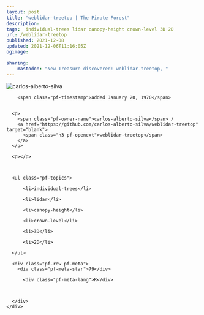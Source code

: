 ```yaml
---
layout: post
title: "weblidar-treetop | The Pirate Forest"
description: 
tags:  individual-trees lidar canopy-height crown-level 3D 2D
url: /weblidar-treetop
published: 2021-12-08
updated: 2021-12-06T11:16:05Z
ogimage: 

sharing:
    mastodon: "New Treasure discovered: weblidar-treetop, "
---
```


<div class="pf-night-sky-spacer">
    <div id="pf-night-sky" data-stars="79" data-owner="carlos-alberto-silva" data-repo="weblidar-treetop"></div>
    <div class="">
        <dialog>
            Inhalt des Dialogs
        </dialog>
    </div>
</div>

<div class="pf-ship-list">
    <div class="pf-row pf-pirate pf-small-column" data-pirate-id="m1xIiJTTvwf-xtALh_jpZ">
    <div>
      <!--<a href="https://github.com/carlos-alberto-silva" target="blank">-->
        <div class="pf-pirate-avatar">
          <div class="pf-cross pf-clickable"  onclick="collect('m1xIiJTTvwf-xtALh_jpZ'); return false;"></div>
          <img src="https://avatars.githubusercontent.com/u/6352657?v=4" title="carlos-alberto-silva" alt="carlos-alberto-silva"/>
      </div>
      <!--</a>
      <div class="pf-pirate-actions">
        <a class="pf-treasure-add"  title="save in my treasure chest" onclick="collect('m1xIiJTTvwf-xtALh_jpZ'); return false;" href="#">
          <img src="./assets/coin.svg" alt="treasure"/>
        </a>
        <a class="pf-treasure-remove" onclick="throwAway('m1xIiJTTvwf-xtALh_jpZ'); return false;">remove</a>
      </div>-->
    </div>
    <div class="pf-ship">
      
        <span class="pf-timestamp">added January 20, 1970</span>
      
      
      <p>
        <span class="pf-owner-name">carlos-alberto-silva</span> / 
        <a href="https://github.com/carlos-alberto-silva/weblidar-treetop" target="blank">
          <span class="h3 pf-openext">weblidar-treetop</span>
        </a>
      </p>

      <p></p>

      

      <ul class="pf-topics">
        
          <li>individual-trees</li>
        
          <li>lidar</li>
        
          <li>canopy-height</li>
        
          <li>crown-level</li>
        
          <li>3D</li>
        
          <li>2D</li>
        
      </ul>

      <div class="pf-row pf-meta">
        <div class="pf-meta-star">79</div>
        
          <div class="pf-meta-lang">R</div>
        
        
        
      </div>
    </div>
  </div>
</div>